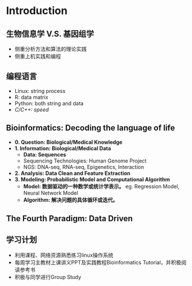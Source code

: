 # Introduction
## 生物信息学 V.S. 基因组学
* 侧重分析方法和算法的理论实践
* 侧重上机实践和编程
## 编程语言
* Linux: string process
* R: data matrix
* Python: both string and data
* *C/C++: speed*
## Bioinformatics: Decoding the language of life
* **0. Question: Biological/Medical Knowledge**
* **1. Information: Biological/Medical Data**
     * **Data: Sequences**
     * Sequencing Technologies: Human Genome Project
     * NGS: DNA-seq, RNA-seq, Epigenetics, Interaction
* **2. Analysis: Data Clean and Feature Extraction**
* **3. Modeling: Probabilistic Model and Computational Algorithm**
   * **Model: 数据驱动的一种数学或统计学表示。** eg. Regression Model, Neural Network Model
   * **Algorithm: 解决问题的具体循环或迭代。**
## The Fourth Paradigm: Data Driven
## 学习计划
* 利用课程、网络资源熟悉练习linux操作系统
* 每周学习主教材上课讲义PPT及实践教程Bioinformatics Tutorial，并积极阅读参考书
* 积极与同学进行Group Study
